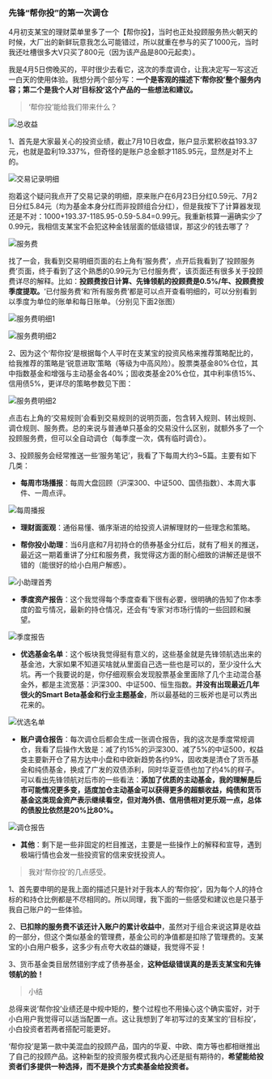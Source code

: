 ### 先锋“帮你投”的第一次调仓

4月初支某宝的理财菜单里多了一个【帮你投】，当时也正处投顾服务热火朝天的时候，大厂出的新鲜玩意我怎么可能错过，所以就重在参与的买了1000元，当时我还吐槽很多大V只买了800元（因为该产品是800元起卖）。

我是4月5日傍晚买的，平时很少去看它，这次的季度调仓，让我决定写一写这近一白天的使用体验。我想分两个部分写：**一个是客观的描述下‘帮你投’整个服务内容；第二个是我个人对‘目标投’这个产品的一些想法和建议。**

> ‘帮你投’能给我们带来什么？

![总收益](../img/bnt-info-1th-1.jpg)

1、首先是大家最关心的投资业绩，截止7月10日收盘，账户显示累积收益193.37元，也就是盈利19.337%，但奇怪的是账户总金额才1185.95元，显然是对不上的。

![交易记录明细](../img/bnt-info-1th-2.jpg)

抱着这个疑问我点开了交易记录的明细，原来账户在6月23日分红0.59元、7月2日分红5.84元（均为基金本身分红而非投顾组合分红），但是我按下了计算器发现还是不对：1000+193.37-1185.95-0.59-5.84=0.99元。我重新核算一遍确实少了0.99元，我相信支某宝不会犯这种金钱层面的低级错误，那这少的钱去哪了？

![服务费](../img/bnt-info-1th-3.jpg)

找了一会，我看到交易明细页面的右上角有‘服务费’，点开后我看到了‘投顾服务费’页面，终于看到了这个熟悉的0.99元为‘已付服务费’，该页面还有很多关于投顾费详尽的解释。比如：**投顾费按日计算、先锋领航的投顾费是0.5%/年、投顾费按季度提取。**‘已付服务费’和‘所有服务费’都是可以点开查看明细的，可以分别看到以季度为单位的账单和每日账单。（分别见下面2张图）

![服务费明细1](../img/bnt-info-1th-4.jpg)

![服务费明细2](../img/bnt-info-1th-5.jpg)

2、因为这个‘帮你投’是根据每个人平时在支某宝的投资风格来推荐策略配比的，给我推荐的策略是‘锐意进取’策略（等级为中高风险）。股票类基金80%仓位，其中指数基金和增强与主动基金各40%；固收类基金20%仓位，其中利率债15%、信用债5%，更详尽的策略参数见下图：

![服务费明细2](../img/bnt-info-1th-6.jpg)

点击右上角的‘交易规则’会看到交易规则的说明页面，包含转入规则、转出规则、调仓规则、服务费。总的来说与普通单只基金的交易没什么区别，就额外多了一个投顾服务费，但可以全自动调仓（每季度一次，偶有临时调仓）。

3、投顾服务会经常推送一些‘服务笔记’，我看了下每周大约3~5篇。主要有如下几类：

- **每周市场播报**：每周大盘回顾（沪深300、中证500、国债指数）、本周大事件、一周点评。

![每周播报](../img/bnt-info-1th-7.jpg)

- **理财面面观**：通俗易懂、循序渐进的给投资人讲解理财的一些理念和策略。

- **帮你投小助理**：当6月底和7月初持仓的债券基金分红后，就有了相关的推送，最近这一期着重讲了分红和服务费，我觉得这方面的耐心细致的讲解还是很不错的（能很好的给小白用户解惑）。

![小助理首秀](../img/bnt-info-1th-8.jpg)

- **季度资产报告**：这个我觉得每个季度查看下很有必要，很明确的告知了你本季度的盈亏情况，最新的持仓情况，还会有‘专家’对市场行情的一些回顾和展望。

![季度报告](../img/bnt-info-1th-9.jpg)

- **优选基金名单**：这个板块我觉得挺有意义的，这些基金就是先锋领航选出来的基金池，大家如果不知道买啥就从里面自己选一些也是可以的，至少没什么大坑。再一个我要说的是，你仔细观察会发现股票基金里面除了几个主动混合基金外，都是主流宽基：沪深300、中证500、恒生指数。**并没有出现最近几年很火的Smart Beta基金和行业主题基金**，所以最基础的三板斧也是可以秀出花来的。

![优选名单](../img/bnt-info-1th-10.jpg)

- **账户调仓报告**：每次调仓后都会生成一张调仓报告，我的这次是季度常规调仓，我看了后操作大致是：减了约15%的沪深300、减了5%的中证500，权益类主要新开仓了易方达中小盘和中欧新趋势各约9%，固收类是清仓了货币基金和纯债基金，换成了广发的双债添利，同时华夏亚债也加了约4%的样子。可以看出先锋领航对后市的一些看法：**添加了优质的主动基金，我的理解是后市可能情况更多变，适度加仓主动基金可以获得更多的超额收益，纯债和货币基金这类现金资产表示继续看空，但对海外债、信用债相对更乐观一点，总体的债股比依然是20%比80%。**

![调仓报告](../img/bnt-info-1th-11.jpg)

- **其他**：剩下是一些非固定的栏目推送，主要是一些操作上的解释和宣导，遇到极端行情也会发一些投资官的信来安抚投资人。

> 我对‘帮你投’的几点感受。

1、首先要申明的是我上面的描述只是针对于我本人的‘帮你投’，因为每个人的持仓标的和持仓比例都是不尽相同的。所以同理，我下面的一些感受和建议也是只基于我自己账户的一些体验。

2、**已扣除的服务费不该还计入账户的累计收益中**，虽然对于组合来说这算是收益的一部分，但这个类似基金的管理费，基金公司的净值都是扣除了管理费的。支某宝的小白用户极多，这多少有点夸大收益的嫌疑，我觉得不妥！

3、货币基金类目居然错别字成了债券基金，**这种低级错误真的是丢支某宝和先锋领航的脸！**

> 小结

总得来说‘帮你投’业绩还是中规中矩的，整个过程也不用操心这个确实蛮好，对于小白用户我觉得可以适当配置一点。这让我想到了年初写过的支某宝的‘目标投’，小白投资者若两者搭配可能更好。

‘帮你投’是第一款中美混血的投顾产品，国内的华夏、中欧、南方等也都相继推出了自己的投顾产品。这种新型的投资服务模式我内心还是挺有期待的，**希望能给投资者们多提供一种选择，而不是换个方式卖基金给投资者。**




